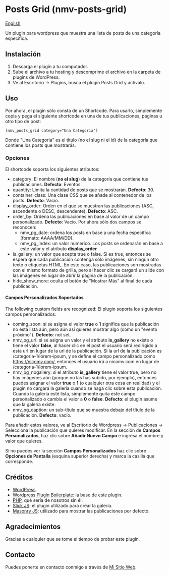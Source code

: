 # Posts Grid (nmv-posts-grid)

[English](README.md)

Un plugin para wordpress que muestra una lista de posts de una categoría específica.

## Instalación

1. Descarga el plugin a tu computador.
2. Sube el archivo a tu hosting y descomprime el archivo en la carpeta de plugins de WordPress.
3. Ve al Escritorio -> Plugins, busca el plugin Posts Grid y actívalo.

## Uso

Por ahora, el plugin sólo consta de un Shortcode. Para usarlo, simplemente copia y pega el siguiente shortcode en una de tus publicaciones, páginas u otro tipo de post:

```
[nmv_posts_grid category="Una Categoria"]
```

Donde "Una Categoria" es el título (no el slug ni el id) de la categoría que contiene los posts que mostrarás.

### Opciones

El shortcode soporta los siguientes atributos:

* category: El nombre (**no el slug**) de la categoría que contiene tus publicaciones. __Defecto__: Eventos.
* quantity: Limita la cantidad de posts que se mostrarán. __Defecto__: 30.
* container\_class: Una clase CSS que se añade al contenedor de los posts. __Defecto__: Vacío.
* display\_order: Orden en el que se muestran las publicaciones (ASC, ascendente o DESC, descendente). __Defecto__: ASC.
* order\_by: Ordena las publicaciones en base al valor de un campo personalizado. __Defecto__: Vacío. Por ahora sólo dos campos se reconocen:
  * nmv\_pg\_date: ordena los posts en base a una fecha específica (formato: AAAA/MM/DD).
  * nmv\_pg\_index: un valor numeríco. Los posts se ordenarán en base a este valor y el atributo __display\_order__
* is\_gallery: un valor que acepta true o false. Si es true, entonces se espera que cada publicación contenga sólo imágenes, sin ningún otro texto o etiquetas HTML. En este caso, las publicaciones son mostradas con el mismo formato de grilla, pero al hacer clic se cargará un slide con las imágenes en lugar de abrir la página de la publicación.
* hide\_show\_more: oculta el botón de "Mostrar Más" al final de cada publicación.

#### Campos Personalizados Soportados

The following custom fields are recognized:
El plugin soporta los siguientes campos personalizados:

* coming\_soon: si se asigna el valor __true__ o __1__ significa que la publicación no está lista aún, pero aún así quieres mostrar algo (como un "evento próximo"). __Defecto__: not set.
* nmv\_pg\_url: si se asigna un valor y el atributo __is_gallery__ no existe o tiene el valor __false__, al hacer clic en el post el usuario será redirigido a esta url en lugar de la url de la publicación. Si la url de la publicación es /categoria-1/lorem-ipsum, y se define el campo personalizado como https://nicomv.com/, entonces el usuario irá a nicomv.com en lugar de /categoria-1/lorem-ipsum.
* nmv\_pg\_nogallery: si el atributo __is\_gallery__ tiene el valor true, pero no hay imágenes aún (porque no las has subido, por ejemplo), entonces puedes asignar el valor __true__ o __1__ (o cualquier otra cosa en realidad) y el plugin no cargará la galería cuando se haga clic sobre esta publicación. Cuando la galería esté lista, simplemente quita este campo personalizado o cambia el valor a __0__ o __false__. __Defecto__: el plugin asume que la galería existe.
* nmv\_pg\_caption: un sub-título que se muestra debajo del título de la publicación. __Defecto__: vacío.

Para añadir estos valores, ve al Escritorio de Wordpress -> Publicaciones -> Selecciona la publicación que quieres modificar. En la sección de __Campos Personalizados__, haz clic sobre __Añadir Nuevo Campo__ e ingresa el nombre y valor que quieres.

Si no puedes ver la sección __Campos Personalizados__ haz clic sobre __Opciones de Pantalla__ (esquina superior derecha) y marca la casilla que corresponde.

## Créditos

* [WordPress](https://wordpress.org/).
* [Wordpress Plugin Boilerplate](https://github.com/DevinVinson/WordPress-Plugin-Boilerplate): la base de este plugin.
* [PHP](https://php.net/), qué sería de nosotros sin él.
* [Slick JS](https://kenwheeler.github.io/slick/): el plugin utilizado para crear la galería.
* [Masonry JS](https://masonry.desandro.com): utilizado para mostrar las publicaciones por defecto.

## Agradecimientos

Gracias a cualquier que se tome el tiempo de probar este plugin.

## Contacto

Puedes ponerte en contacto conmigo a través de [Mi Sitio Web](https://nicomv.com/).
